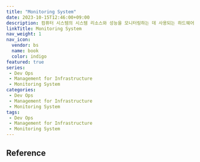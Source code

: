 ```yaml
---
title: "Monitoring System"
date: 2023-10-15T12:46:00+09:00
description: 컴퓨터 시스템의 시스템 리소스와 성능을 모니터링하는 데 사용되는 하드웨어 또는 소프트웨어 구성 요소
linkTitle: Monitoring System
nav_weight: 1
nav_icon:
  vendor: bs
  name: book
  color: indigo
featured: true
series:  
 - Dev Ops
 - Management for Infrastructure
 - Monitoring System
categories:
 - Dev Ops
 - Management for Infrastructure
 - Monitoring System
tags:
 - Dev Ops
 - Management for Infrastructure
 - Monitoring System
---
```

## Reference